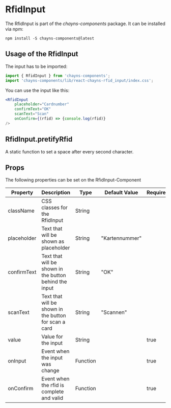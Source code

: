 # RfidInput

The RfidInput is part of the *chayns-components* package. It can be installed via npm:

    npm install -S chayns-components@latest


## Usage of the RfidInput
The input has to be imported:

```jsx
import { RfidInput } from 'chayns-components';
import 'chayns-components/lib/react-chayns-rfid_input/index.css';
```


You can use the input like this:
```jsx
<RfidInput 
    placeholder="Cardnumber"
    confirmText="OK"
    scanText="Scan"
    onConfirm={(rfid) => {console.log(rfid)}
/>
```

## RfidInput.pretifyRfid
A static function to set a space after every second character. 

## Props
The following properties can be set on the RfidInput-Component

| **Property** | **Description**                                        | **Type** | **Default Value** | **Required** |
| ------------ | ------------------------------------------------------ | -------- | ----------------- | ------------ |
| className    | CSS classes for the RfidInput                          | String   |                   |              |
| placeholder  | Text that will be shown as placeholder                 | String   | "Kartennummer"    |              |
| confirmText  | Text that will be shown in the button behind the input | String   | "OK"              |              |
| scanText     | Text that will be shown in the button for scan a card  | String   | "Scannen"         |              |
| value        | Value for the input                                    | String   |                   | true         |
| onInput      | Event when the input was change                        | Function |                   | true         |
| onConfirm    | Event when the rfid is complete and valid              | Function |                   | true         |
